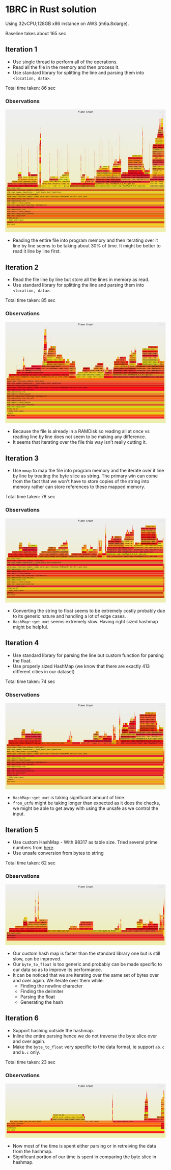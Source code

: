 # 1BRC in Rust solution
Using 32vCPU;128GB x86 instance on AWS (m6a.8xlarge).

Baseline takes about 165 sec

## Iteration 1
- Use single thread to perform all of the operations.
- Read all the file in the memory and then process it.
- Use standard library for splitting the line and parsing them into `<location, data>`.

Total time taken: 86 sec

### Observations
![First flamegraph](./assets/flamegraph.1.svg)

- Reading the entire file into program memory and then iterating over it line by line seems to be taking about 30% of time. It might be better to read it line by line first.

## Iteration 2
- Read the file line by line but store all the lines in memory as read.
- Use standard library for splitting the line and parsing them into `<location, data>`.

Total time taken: 85 sec

### Observations
![Second flamegraph](./assets/flamegraph.2.svg)

- Because the file is already in a RAMDisk so reading all at once vs reading line by line does not seem to be making any difference.
- It seems that iterating over the file this way isn't really cutting it.

## Iteration 3
- Use `mmap` to map the file into program memory and the iterate over it line by line by treating the byte slice as string. The primary win can come from the fact that we won't have to store copies of the string into memory rather can store references to these mapped memory.

Total time taken: 78 sec

### Observations
![Third flamegraph](./assets/flamegraph.3.svg)

- Converting the string to float seems to be extremely costly probably due to its generic nature and handling a lot of edge cases.
- `HashMap::get_mut` seems extremely slow. Having right sized hashmap might be helpful.

## Iteration 4
- Use standard library for parsing the line but custom function for parsing the float.
- Use properly sized HashMap (we know that there are exactly 413 different cities in our dataset)

Total time taken: 74 sec
  
### Observations
![Fourth flamegraph](./assets/flamegraph.4.svg)

- `HashMap::get_mut` is taking significant amount of time.
- `from_utf8` might be taking longer than expected as it does the checks, we might be able to get away with using the unsafe as we control the input.

## Iteration 5
- Use custom HashMap - With 98317 as table size. Tried several prime numbers from [here](https://planetmath.org/goodhashtableprimes).
- Use unsafe conversion from bytes to string

Total time taken: 62 sec

### Observations
![Fifth flamegraph](./assets/flamegraph.5.svg)

- Our custom hash map is faster than the standard library one but is still slow, can be improved.
- Our `byte_to_float` is too generic and probably can be made specific to our data so as to improve its performance.
- It can be noticed that we are iterating over the same set of bytes over and over again. We iterate over them while:
  - Finding the newline character
  - Finding the delimiter
  - Parsing the float
  - Generating the hash

## Iteration 6
- Support hashing outside the hashmap.
- Inline the entire parsing hence we do not traverse the byte slice over and over again.
- Make the `byte_to_float` very specific to the data format, ie support `ab.c` and `b.c` only.

Total time taken: 23 sec

### Observations
![Sixth flamegraph](./assets/flamegraph.6.svg)

- Now most of the time is spent either parsing or in retreiving the data from the hashmap.
- Significant portion of our time is spent in comparing the byte slice in hashmap.